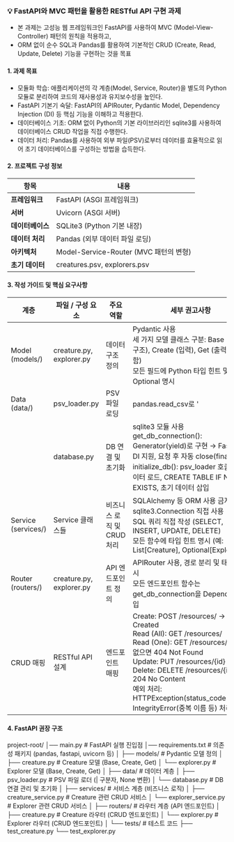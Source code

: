 ### 💡 FastAPI와 MVC 패턴을 활용한 RESTful API 구현 과제
- 본 과제는 고성능 웹 프레임워크인 FastAPI를 사용하여 MVC (Model-View-Controller) 패턴의 원칙을 적용하고,
- ORM 없이 순수 SQL과 Pandas를 활용하여 기본적인 CRUD (Create, Read, Update, Delete) 기능을 구현하는 것을 목표

#### 1. 과제 목표
- 모듈화 학습: 애플리케이션의 각 계층(Model, Service, Router)을 별도의 Python 모듈로 분리하여 코드의 재사용성과 유지보수성을 높인다.
- FastAPI 기본기 숙달: FastAPI의 APIRouter, Pydantic Model, Dependency Injection (DI) 등 핵심 기능을 이해하고 적용한다.
- 데이터베이스 기초: ORM 없이 Python의 기본 라이브러리인 sqlite3를 사용하여 데이터베이스 CRUD 작업을 직접 수행한다.
- 데이터 처리: Pandas를 사용하여 외부 파일(PSV)로부터 데이터를 효율적으로 읽어 초기 데이터베이스를 구성하는 방법을 습득한다.

#### 2. 프로젝트 구성 정보

| **항목**         | **내용**                              |
|-------------------|---------------------------------------|
| **프레임워크**   | FastAPI (ASGI 프레임워크)            |
| **서버**        | Uvicorn (ASGI 서버)                  |
| **데이터베이스** | SQLite3 (Python 기본 내장)           |
| **데이터 처리**  | Pandas (외부 데이터 파일 로딩)        |
| **아키텍처**    | Model-Service-Router (MVC 패턴의 변형) |
| **초기 데이터**  | creatures.psv, explorers.psv         |


#### 3. 작성 가이드 및 핵심 요구사항

| 계층 | 파일 / 구성 요소 | 주요 역할 | 세부 권고사항 |
|------|----------------|----------|--------------|
| Model (models/) | creature.py, explorer.py | 데이터 구조 정의 | Pydantic 사용<br>세 가지 모델 클래스 구분: Base (기본 구조), Create (입력), Get (출력/ID 포함)<br>모든 필드에 Python 타입 힌트 및 Optional 명시 |
| Data (data/) | psv_loader.py | PSV 파일 로딩 | pandas.read_csv로 '|' 구분자 PSV 파일 읽기<br>DataFrame → List[Dict] 변환<br>결측치는 None으로 변환해 SQLite NULL 대응 |
|  | database.py | DB 연결 및 초기화 | sqlite3 모듈 사용<br>get_db_connection(): Generator(yield)로 구현 → FastAPI DI 지원, 요청 후 자동 close(finally)<br>initialize_db(): psv_loader 호출 → 데이터 로드, CREATE TABLE IF NOT EXISTS, 초기 데이터 삽입 |
| Service (services/) | Service 클래스들 | 비즈니스 로직 및 CRUD 처리 | SQLAlchemy 등 ORM 사용 금지<br>sqlite3.Connection 직접 사용<br>SQL 쿼리 직접 작성 (SELECT, INSERT, UPDATE, DELETE)<br>모든 함수에 타입 힌트 명시 (예: List[Creature], Optional[Explorer]) |
| Router (routers/) | creature.py, explorer.py | API 엔드포인트 정의 | APIRouter 사용, 경로 분리 및 태그 명시<br>모든 엔드포인트 함수는 get_db_connection을 Depends로 주입 |
| CRUD 매핑 | RESTful API 설계 | 엔드포인트 매핑 | Create: POST /resources/ → 201 Created<br>Read (All): GET /resources/<br>Read (One): GET /resources/{id} → 없으면 404 Not Found<br>Update: PUT /resources/{id}<br>Delete: DELETE /resources/{id} → 204 No Content<br>예외 처리: HTTPException(status_code=404), IntegrityError(중복 이름 등) 처리 |




#### 4. FastAPI 권장 구조
project-root/
│── main.py                     # FastAPI 실행 진입점
│── requirements.txt            # 의존성 패키지 (pandas, fastapi, uvicorn 등)
│
├── models/                     # Pydantic 모델 정의
│   ├── creature.py             # Creature 모델 (Base, Create, Get)
│   └── explorer.py             # Explorer 모델 (Base, Create, Get)
│
├── data/                       # 데이터 계층
│   ├── psv_loader.py           # PSV 파일 로더 (| 구분자, None 변환)
│   └── database.py             # DB 연결 관리 및 초기화
│
├── services/                   # 서비스 계층 (비즈니스 로직)
│   ├── creature_service.py     # Creature 관련 CRUD 서비스
│   └── explorer_service.py     # Explorer 관련 CRUD 서비스
│
├── routers/                    # 라우터 계층 (API 엔드포인트)
│   ├── creature.py             # Creature 라우터 (CRUD 엔드포인트)
│   └── explorer.py             # Explorer 라우터 (CRUD 엔드포인트)
│
└── tests/                      # 테스트 코드
    ├── test_creature.py
    └── test_explorer.py


